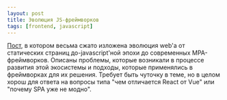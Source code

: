 ```yaml
---
layout: post
title: Эволюция JS-фреймворков
tags: [frontend, javascript]
---
```

[Пост](https://frontendmastery.com/posts/the-new-wave-of-javascript-web-frameworks/), в котором весьма сжато изложена эволюция web'а от статических страниц до-javascript'ной эпохи до современных MPA-фреймворков. Описаны проблемы, которые возникали в процессе развития этой экосистемы и подходы, которые применялись в фреймворках для их решения. Требует быть чуточку в теме, но в целом хорош для ответа на вопросы типа "чем отличается React от Vue" или "почему SPA уже не модно".
